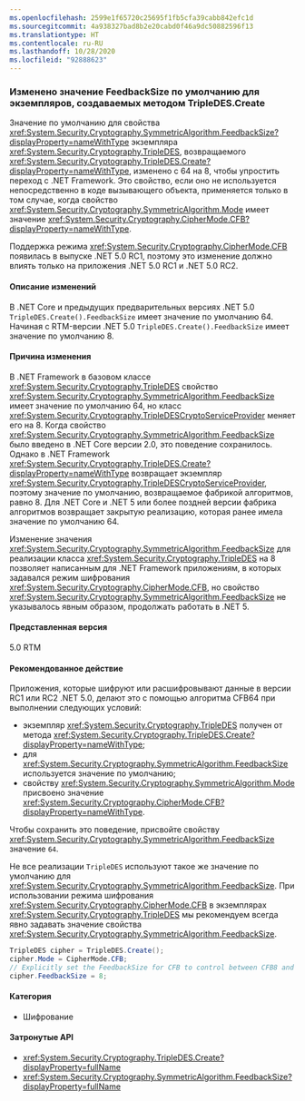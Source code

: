 ```yaml
---
ms.openlocfilehash: 2599e1f65720c25695f1fb5cfa39cabb842efc1d
ms.sourcegitcommit: 4a938327bad8b2e20cabd0f46a9dc50882596f13
ms.translationtype: HT
ms.contentlocale: ru-RU
ms.lasthandoff: 10/28/2020
ms.locfileid: "92888623"
---
```

### <a name="default-feedbacksize-value-for-instances-created-by-tripledescreate-changed"></a>Изменено значение FeedbackSize по умолчанию для экземпляров, создаваемых методом TripleDES.Create

Значение по умолчанию для свойства <xref:System.Security.Cryptography.SymmetricAlgorithm.FeedbackSize?displayProperty=nameWithType> экземпляра <xref:System.Security.Cryptography.TripleDES>, возвращаемого <xref:System.Security.Cryptography.TripleDES.Create?displayProperty=nameWithType>, изменено с 64 на 8, чтобы упростить переход с .NET Framework. Это свойство, если оно не используется непосредственно в коде вызывающего объекта, применяется только в том случае, когда свойство <xref:System.Security.Cryptography.SymmetricAlgorithm.Mode> имеет значение <xref:System.Security.Cryptography.CipherMode.CFB?displayProperty=nameWithType>.

Поддержка режима <xref:System.Security.Cryptography.CipherMode.CFB> появилась в выпуске .NET 5.0 RC1, поэтому это изменение должно влиять только на приложения .NET 5.0 RC1 и .NET 5.0 RC2.

#### <a name="change-description"></a>Описание изменений

В .NET Core и предыдущих предварительных версиях .NET 5.0 `TripleDES.Create().FeedbackSize` имеет значение по умолчанию 64. Начиная с RTM-версии .NET 5.0 `TripleDES.Create().FeedbackSize` имеет значение по умолчанию 8.

#### <a name="reason-for-change"></a>Причина изменения

В .NET Framework в базовом классе <xref:System.Security.Cryptography.TripleDES> свойство <xref:System.Security.Cryptography.SymmetricAlgorithm.FeedbackSize> имеет значение по умолчанию 64, но класс <xref:System.Security.Cryptography.TripleDESCryptoServiceProvider> меняет его на 8. Когда свойство <xref:System.Security.Cryptography.SymmetricAlgorithm.FeedbackSize> было введено в .NET Core версии 2.0, это поведение сохранилось. Однако в .NET Framework <xref:System.Security.Cryptography.TripleDES.Create?displayProperty=nameWithType> возвращает экземпляр <xref:System.Security.Cryptography.TripleDESCryptoServiceProvider>, поэтому значение по умолчанию, возвращаемое фабрикой алгоритмов, равно 8. Для .NET Core и .NET 5 или более поздней версии фабрика алгоритмов возвращает закрытую реализацию, которая ранее имела значение по умолчанию 64.

Изменение значения <xref:System.Security.Cryptography.SymmetricAlgorithm.FeedbackSize> для реализации класса <xref:System.Security.Cryptography.TripleDES> на 8 позволяет написанным для .NET Framework приложениям, в которых задавался режим шифрования <xref:System.Security.Cryptography.CipherMode.CFB>, но свойство <xref:System.Security.Cryptography.SymmetricAlgorithm.FeedbackSize> не указывалось явным образом, продолжать работать в .NET 5.

#### <a name="version-introduced"></a>Представленная версия

5.0 RTM

#### <a name="recommended-action"></a>Рекомендованное действие

Приложения, которые шифруют или расшифровывают данные в версии RC1 или RC2 .NET 5.0, делают это с помощью алгоритма CFB64 при выполнении следующих условий:

- экземпляр <xref:System.Security.Cryptography.TripleDES> получен от метода <xref:System.Security.Cryptography.TripleDES.Create?displayProperty=nameWithType>;
- для <xref:System.Security.Cryptography.SymmetricAlgorithm.FeedbackSize> используется значение по умолчанию;
- свойству <xref:System.Security.Cryptography.SymmetricAlgorithm.Mode> присвоено значение <xref:System.Security.Cryptography.CipherMode.CFB?displayProperty=nameWithType>.

Чтобы сохранить это поведение, присвойте свойству <xref:System.Security.Cryptography.SymmetricAlgorithm.FeedbackSize> значение `64`.

Не все реализации `TripleDES` используют такое же значение по умолчанию для <xref:System.Security.Cryptography.SymmetricAlgorithm.FeedbackSize>. При использовании режима шифрования <xref:System.Security.Cryptography.CipherMode.CFB> в экземплярах <xref:System.Security.Cryptography.TripleDES> мы рекомендуем всегда явно задавать значение свойства <xref:System.Security.Cryptography.SymmetricAlgorithm.FeedbackSize>.

```csharp
TripleDES cipher = TripleDES.Create();
cipher.Mode = CipherMode.CFB;
// Explicitly set the FeedbackSize for CFB to control between CFB8 and CFB64.
cipher.FeedbackSize = 8;
```

#### <a name="category"></a>Категория

- Шифрование

#### <a name="affected-apis"></a>Затронутые API

- <xref:System.Security.Cryptography.TripleDES.Create?displayProperty=fullName>
- <xref:System.Security.Cryptography.SymmetricAlgorithm.FeedbackSize?displayProperty=fullName>

<!--

#### Affected APIs

- `M:System.Security.Cryptography.TripleDES.Create`
- `P:System.Security.Cryptography.SymmetricAlgorithm.FeedbackSize`

-->
